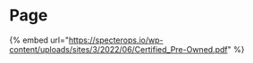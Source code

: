 # Page



{% embed url="https://specterops.io/wp-content/uploads/sites/3/2022/06/Certified_Pre-Owned.pdf" %}
